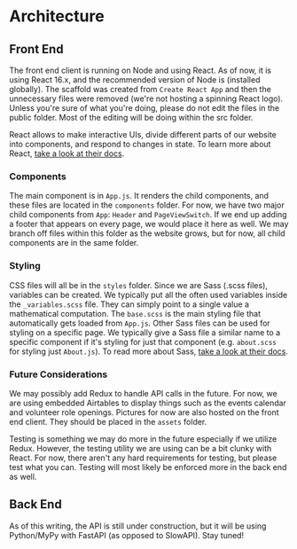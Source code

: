 # Architecture

## Front End

The front end client is running on Node and using React. As of now, it is using React 16.x, and the recommended version of Node is (installed globally). The scaffold was created from `Create React App` and then the unnecessary files were removed (we're not hosting a spinning React logo). Unless you're sure of what you're doing, please do not edit the files in the public folder. Most of the editing will be doing within the src folder.

React allows to make interactive UIs, divide different parts of our website into components, and respond to changes in state. To learn more about React, [take a look at their docs](https://reactjs.org/docs/getting-started.html).

### Components

The main component is in `App.js`. It renders the child components, and these files are located in the `components` folder. For now, we have two major child components from `App`: `Header` and `PageViewSwitch`. If we end up adding a footer that appears on every page, we would place it here as well. We may branch off files within this folder as the website grows, but for now, all child components are in the same folder.

### Styling

CSS files will all be in the `styles` folder. Since we are Sass (.scss files), variables can be created. We typically put all the often used variables inside the `_variables.scss` file. They can simply point to a single value a mathematical computation. The `base.scss` is the main styling file that automatically gets loaded from `App.js`. Other Sass files can be used for styling on a specific page. We typically give a Sass file a similar name to a specific component if it's styling for just that component (e.g. `about.scss` for styling just `About.js`). To read more about Sass, [take a look at their docs](https://sass-lang.com/documentation/syntax).

### Future Considerations

We may possibly add Redux to handle API calls in the future. For now, we are using embedded Airtables to display things such as the events calendar and volunteer role openings. Pictures for now are also hosted on the front end client. They should be placed in the `assets` folder.

Testing is something we may do more in the future especially if we utilize Redux. However, the testing utility we are using can be a bit clunky with React. For now, there aren't any hard requirements for testing, but please test what you can. Testing will most likely be enforced more in the back end as well.

## Back End

As of this writing, the API is still under construction, but it will be using Python/MyPy with FastAPI (as opposed to SlowAPI). Stay tuned!
